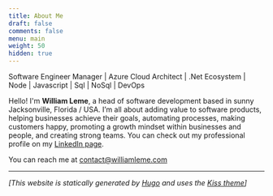 ```yaml
---
title: About Me
draft: false
comments: false
menu: main
weight: 50
hidden: true 
---
```


Software Engineer Manager | Azure Cloud Architect | .Net Ecosystem | Node | Javascript | Sql | NoSql | DevOps

Hello! I'm __William Leme__, a head of software development based in sunny Jacksonville, Florida / USA. I’m all about adding value to software products, helping businesses achieve their goals, automating processes, making customers happy, promoting a growth mindset within businesses and people, and creating strong teams.  You can check out my professional profile on my [LinkedIn page](https://linkedin.com/in/williamleme).

You can reach me at [contact@williamleme.com](mailto:contact@williamleme.com)

-----------------------

_[This website is statically generated by [Hugo](https://gohugo.io) and uses the [Kiss theme](https://github.com/ribice/kiss.git)]_